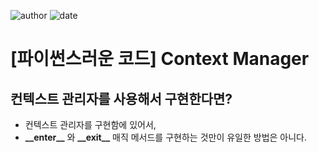 
![author](https://img.shields.io/badge/author-daesungRa-lightgray.svg?style=flat-square)
![date](https://img.shields.io/badge/date-190621-lightgray.svg?style=flat-square)

# [파이썬스러운 코드] Context Manager

## 컨텍스트 관리자를 사용해서 구현한다면?

- 컨텍스트 관리자를 구현함에 있어서,
- **\_\_enter\_\_** 와 **\_\_exit\_\_** 매직 메서드를 구현하는 것만이 유일한 방법은 아니다.


